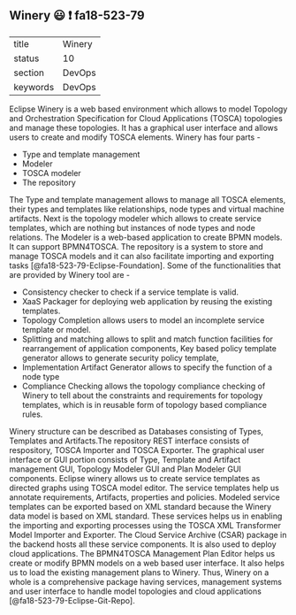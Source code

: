 ## Winery :smiley: :exclamation: fa18-523-79


|          |            |
| -------- | ---------- |
| title    | Winery     | 
| status   | 10         |
| section  | DevOps     |
| keywords | DevOps     |


Eclipse Winery is a web based environment which allows to model Topology and Orchestration Specification for Cloud Applications (TOSCA) topologies and manage these topologies. It has a graphical user interface and allows users to create and modify TOSCA elements. Winery has four parts \- 

* Type and template management 
* Modeler 
* TOSCA modeler 
* The repository 

The Type and template management allows to manage all TOSCA elements, their types and templates like relationships, node types and virtual machine artifacts. Next is the topology modeler which allows to create service templates, which are nothing but instances of node types and node relations. The Modeler is a web-based application to create BPMN models. It can support BPMN4TOSCA. The repository is a system to store and manage TOSCA models and it can also facilitate importing and exporting tasks [@fa18-523-79-Eclipse-Foundation]. Some of the functionalities that are provided by Winery tool are \-

* Consistency checker to check if a service template is valid.
* XaaS Packager for deploying web application by reusing the existing templates.
* Topology Completion allows users to model an incomplete service template or model. 
* Splitting and matching allows to split and match function facilities for rearrangement of application components, Key based policy template generator allows to generate security policy template, 
* Implementation Artifact Generator allows to specify the function of a node type
* Compliance Checking allows the topology compliance checking of Winery to tell about the constraints and requirements for topology templates, which is in reusable form of topology based compliance rules. 

Winery structure can be described as Databases consisting of Types, Templates and Artifacts.The repository REST interface consists of respository, TOSCA Importer and TOSCA Exporter. The graphical user interface or GUI portion consists of Type, Template and Artifact management GUI, Topology Modeler GUI and Plan Modeler GUI components. Eclipse winery allows us to create service templates as directed graphs using TOSCA model editor. The service templates help us annotate requirements, Artifacts, properties and policies. Modeled service templates can be exported based on XML standard because the Winery data model is based on XML standard. These services helps us in enabling the importing and exporting processes using the TOSCA XML Transformer Model Importer and Exporter. The Cloud Service Archive (CSAR) package in the backend hosts all these service components. It is also used to deploy cloud applications. The BPMN4TOSCA Management Plan Editor helps us create or modify BPMN models on a web based user interface. It also helps us to load the existing management plans to Winery. Thus, Winery on a whole is a comprehensive package having services, management systems and user interface to handle model topologies and cloud applications [@fa18-523-79-Eclipse-Git-Repo].

